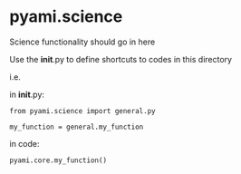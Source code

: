 # pyami.science

Science functionality should go in here

Use the __init__.py to define shortcuts to codes in this directory

i.e. 

in __init__.py:

```
from pyami.science import general.py

my_function = general.my_function

```


in code:
```
pyami.core.my_function()
```
